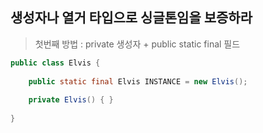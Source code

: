## 생성자나 열거 타입으로 싱글톤임을 보증하라

> 첫번째 방법 : private 생성자 + public static final 필드

````java
public class Elvis {
    
    public static final Elvis INSTANCE = new Elvis();
    
    private Elvis() { }
    
}
````
